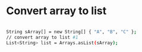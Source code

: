 # Convert array to list

```bash

String sArray[] = new String[] { "A", "B", "C" };
// convert array to list #1
List<String> list = Arrays.asList(sArray);

```